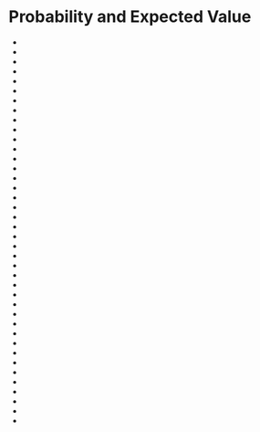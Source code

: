 # Probability and Expected Value

- [](p1.md)
- [](p2.md)
- [](p3.md)
- [](p4.md)
- [](p5.md)
- [](p6.md)
- [](p7.md)
- [](p8.md)
- [](p9.md)
- [](p10.md)
- [](p11.md)
- [](p12.md)
- [](p13.md)
- [](p14.md)
- [](p15.md)
- [](p16.md)
- [](p17.md)
- [](p18.md)
- [](p19.md)
- [](p20.md)
- [](p21.md)
- [](p22.md)
- [](p23.md)
- [](p24.md)
- [](p25.md)
- [](p26.md)
- [](p27.md)
- [](p28.md)
- [](p29.md)
- [](p30.md)
- [](p31.md)
- [](p32.md)
- [](p33.md)
- [](p34.md)
- [](p35.md)
- [](p36.md)
- [](p37.md)
- [](p38.md)
- [](p39.md)
- [](p40.md)
